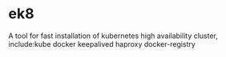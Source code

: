 # ek8
A tool for fast installation of kubernetes high availability cluster, include:kube docker keepalived haproxy docker-registry
